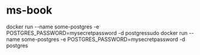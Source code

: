 # ms-book
docker run --name some-postgres -e POSTGRES_PASSWORD=mysecretpassword -d postgressudo docker run --name some-postgres -e POSTGRES_PASSWORD=mysecretpassword -d postgres
